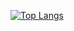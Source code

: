 [![Top Langs](https://github-readme-stats.vercel.app/api/top-langs/?username=5witchkr&layout=compact?username=anuraghazra&hide=css,html)](https://github.com/5witchkr)

<!--
**5witchkr/5witchkr** is a ✨ _special_ ✨ repository because its `README.md` (this file) appears on your GitHub profile.

Here are some ideas to get you started:

- 🔭 I’m currently working on ...
- 🌱 I’m currently learning ...
- 👯 I’m looking to collaborate on ...
- 🤔 I’m looking for help with ...
- 💬 Ask me about ...
- 📫 How to reach me: ...
- 😄 Pronouns: ...
- ⚡ Fun fact: ...
-->
